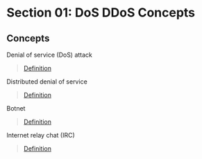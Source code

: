 # Section 01: DoS DDoS Concepts

## Concepts
Denial of service (DoS) attack

> [Definition](../definitions/definitions_D.md#denial-of-service-attack)

Distributed denial of service

> [Definition](../definitions/definitions_D.md#distributed-denial-of-service-attack)

Botnet

> [Definition](../definitions/definitions_B.md#botnet)

Internet relay chat (IRC)

> [Definition](../definitions/definitions_I.md#internet-relay-chat)
